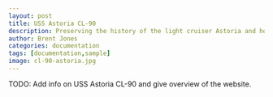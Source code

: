 ```yaml
---
layout: post
title: USS Astoria CL-90
description: Preserving the history of the light cruiser Astoria and honoring the men who served aboard her.
author: Brent Jones
categories: documentation
tags: [documentation,sample]
image: cl-90-astoria.jpg
---
```


TODO: Add info on USS Astoria CL-90 and give overview of the website.

